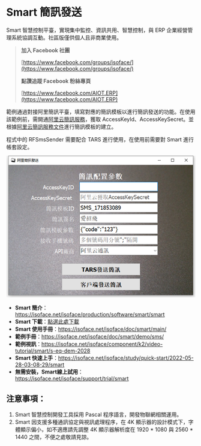 # Smart 簡訊發送

Smart 智慧控制平臺，實現集中監控、資訊共用、智慧控制，與 ERP 企業經營管理系統協調互動。社區版僅供個人且非商業使用。

> **加入 Facebook 社團**
>
> [https://www.facebook.com/groups/isoface/](https://www.facebook.com/groups/isoface/)
> 
> **點讚追蹤 Facebook 粉絲專頁**
> 
> [https://www.facebook.com/AIOT.ERP](https://www.facebook.com/AIOT.ERP)

範例通過對接阿里簡訊平臺，填寫對應的簡訊模板以進行簡訊發送的功能。在使用該範例前，需開通[阿里云簡訊服務](https://www.aliyun.com/product/sms)，獲取 AccessKeyId、AccessKeySecret。並根據[阿里云簡訊服務文件](https://help.aliyun.com/document_detail/55288.html)進行簡訊模板的建立。

程式中的 RFSmsSender 需要配合 TARS 進行使用，在使用前需要對 Smart 進行帳套設定。

![](images/s-eq-dem-2028_smssender_cht_s.png)

* **Smart 簡介**：https://isoface.net/isoface/production/software/smart/smart
* **Smart 下載**：[點選此處下載](https://github.com/isoface-iot/Smart/releases/latest)
* **Smart 使用手冊**：https://isoface.net/isoface/doc/smart/main/
* **範例手冊**：https://isoface.net/isoface/doc/smart/demo/sms/
* **範例視訊**：https://isoface.net/isoface/component/k2/video-tutorial/smart/s-eq-dem-2028
* **Smart 快速上手**：https://isoface.net/isoface/study/quick-start/2022-05-28-03-08-29/smart
* **無需安裝，Smart線上試用**：https://isoface.net/isoface/support/trial/smart
## 注意事項：
1. Smart 智慧控制開發工具採用 Pascal 程序語言，開發物聯網相關運用。
2. Smart 因支援多種通訊協定與視訊處理程序，在 4K 顯示器的設計模式下，字體顯示偏小，如不適應請先調整 4K 顯示器解析度在 1920 * 1080 與 2560 * 1440 之間，不便之處敬請見諒。
